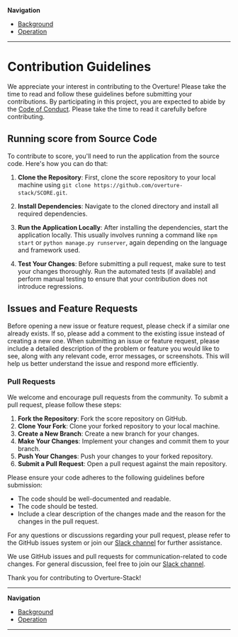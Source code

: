 
**Navigation**

- [Background](../index.md) 
- [Operation](../operation/operation.md)

---

# Contribution Guidelines

We appreciate your interest in contributing to the Overture! Please take the time to read and follow these guidelines before submitting your contributions. By participating in this project, you are expected to abide by the [Code of Conduct](https://github.com/overture-stack/SCORE/blob/readme-update/code_of_conduct.md). Please take the time to read it carefully before contributing.

## Running score from Source Code

To contribute to score, you'll need to run the application from the source code. Here's how you can do that:

1. **Clone the Repository**: First, clone the score repository to your local machine using `git clone https://github.com/overture-stack/SCORE.git`.

2. **Install Dependencies**: Navigate to the cloned directory and install all required dependencies.

3. **Run the Application Locally**: After installing the dependencies, start the application locally. This usually involves running a command like `npm start` or `python manage.py runserver`, again depending on the language and framework used.

4. **Test Your Changes**: Before submitting a pull request, make sure to test your changes thoroughly. Run the automated tests (if available) and perform manual testing to ensure that your contribution does not introduce regressions.

## Issues and Feature Requests

Before opening a new issue or feature request, please check if a similar one already exists. If so, please add a comment to the existing issue instead of creating a new one. When submitting an issue or feature request, please include a detailed description of the problem or feature you would like to see, along with any relevant code, error messages, or screenshots. This will help us better understand the issue and respond more efficiently.

### Pull Requests

We welcome and encourage pull requests from the community. To submit a pull request, please follow these steps:

1. **Fork the Repository**: Fork the score repository on GitHub.
2. **Clone Your Fork**: Clone your forked repository to your local machine.
3. **Create a New Branch**: Create a new branch for your changes.
4. **Make Your Changes**: Implement your changes and commit them to your branch.
5. **Push Your Changes**: Push your changes to your forked repository.
6. **Submit a Pull Request**: Open a pull request against the main repository.

Please ensure your code adheres to the following guidelines before submission:

- The code should be well-documented and readable.
- The code should be tested.
- Include a clear description of the changes made and the reason for the changes in the pull request.

For any questions or discussions regarding your pull request, please refer to the GitHub issues system or join our [Slack channel](http://slack.overture.bio/) for further assistance.

We use GitHub issues and pull requests for communication-related to code changes. For general discussion, feel free to join our [Slack channel](http://slack.overture.bio/).

Thank you for contributing to Overture-Stack!

---

**Navigation**

- [Background](../index.md) 
- [Operation](../operation/operation.md)

---